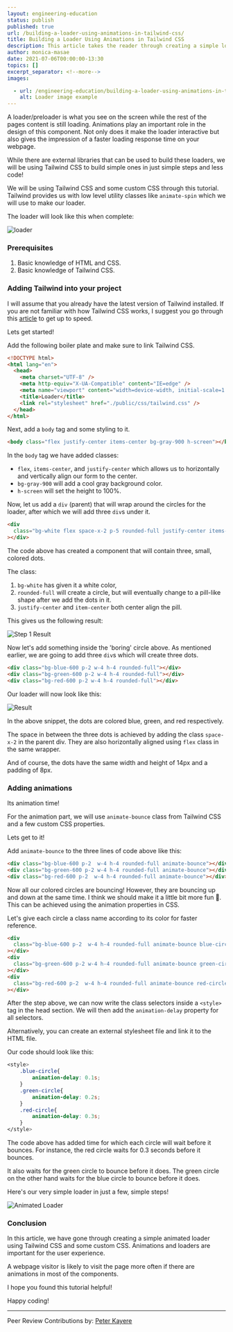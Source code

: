 ```yaml
---
layout: engineering-education
status: publish
published: true
url: /building-a-loader-using-animations-in-tailwind-css/
title: Building a Loader Using Animations in Tailwind CSS
description: This article takes the reader through creating a simple loader using animations in Tailwind CSS. Tailwind provides low level utility classes such us animate-spin that make animation easier.
author: monica-masae
date: 2021-07-06T00:00:00-13:30
topics: []
excerpt_separator: <!--more-->
images:

  - url: /engineering-education/building-a-loader-using-animations-in-tailwind-css/hero.jpg
    alt: Loader image example
---
```

A loader/preloader is what you see on the screen while the rest of the pages content is still loading. Animations play an important role in the design of this component. Not only does it make the loader interactive but also gives the impression of a faster loading response time on your webpage.
<!--more-->
While there are external libraries that can be used to build these loaders, we will be using Tailwind CSS to build simple ones in just simple steps and less code!

We will be using Tailwind CSS and some custom CSS through this tutorial. Tailwind provides us with low level utility classes like `animate-spin` which we will use to make our loader.

The loader will look like this when complete:

![loader](/engineering-education/building-a-loader-using-animations-in-tailwind-css/loader.gif)

### Prerequisites
1. Basic knowledge of HTML and CSS.
2. Basic knowledge of Tailwind CSS.

### Adding Tailwind into your project
I will assume that you already have the latest version of Tailwind installed. If you are not familiar with how Tailwind CSS works, I suggest you go through this [article](/engineering-education/introduction-to-tailwind-css/) to get up to speed.

Lets get started!

Add the following boiler plate and make sure to link Tailwind CSS.

```html
<!DOCTYPE html>
<html lang="en">
  <head>
    <meta charset="UTF-8" />
    <meta http-equiv="X-UA-Compatible" content="IE=edge" />
    <meta name="viewport" content="width=device-width, initial-scale=1.0" />
    <title>Loader</title>
    <link rel="stylesheet" href="./public/css/tailwind.css" />
  </head>
</html>
```

Next, add a `body` tag and some styling to it.

```html
<body class="flex justify-center items-center bg-gray-900 h-screen"></body>
```

In the `body` tag we have added classes:
- `flex`, `items-center`, and `justify-center` which allows us to horizontally and vertically align our form to the center.
- `bg-gray-900` will add a cool gray background color.
- `h-screen` will set the height to 100%.

Now, let us add a `div` (parent) that will wrap around the circles for the loader, after which we will add three `div`s under it.

```html
<div
  class="bg-white flex space-x-2 p-5 rounded-full justify-center items-center"
></div>
```

The code above has created a component that will contain three, small, colored dots. 

The class:
1. `bg-white` has given it a white color,
2. `rounded-full` will create a circle, but will eventually change to a pill-like shape after we add the dots in it.
3. `justify-center` and `item-center` both center align the pill.

This gives us the following result:

![Step 1 Result](/engineering-education/building-a-loader-using-animations-in-tailwind-css/img1.png)

Now let's add something inside the 'boring' circle above. As mentioned earlier, we are going to add three `div`s which will create three dots.

```html
<div class="bg-blue-600 p-2 w-4 h-4 rounded-full"></div>
<div class="bg-green-600 p-2 w-4 h-4 rounded-full"></div>
<div class="bg-red-600 p-2 w-4 h-4 rounded-full"></div>
```

Our loader will now look like this:

![Result](/engineering-education/building-a-loader-using-animations-in-tailwind-css/img2.png)

In the above snippet, the dots are colored blue, green, and red respectively.

The space in between the three dots is achieved by adding the class `space-x-2` in the parent div. They are also horizontally aligned using `flex` class in the same wrapper.

And of course, the dots have the same width and height of 14px and a padding of 8px.

### Adding animations
Its animation time!

For the animation part, we will use `animate-bounce` class from Tailwind CSS and a few custom CSS properties.

Lets get to it!

Add `animate-bounce` to the three lines of code above like this:

```html
<div class="bg-blue-600 p-2  w-4 h-4 rounded-full animate-bounce"></div>
<div class="bg-green-600 p-2 w-4 h-4 rounded-full animate-bounce"></div>
<div class="bg-red-600 p-2  w-4 h-4 rounded-full animate-bounce"></div>
```

Now all our colored circles are bouncing! However, they are bouncing up and down at the same time. I think we should make it a little bit more fun 🤔. This can be achieved using the animation properties in CSS.

Let's give each circle a class name according to its color for faster reference.

```html
<div
  class="bg-blue-600 p-2  w-4 h-4 rounded-full animate-bounce blue-circle"
></div>
<div
  class="bg-green-600 p-2 w-4 h-4 rounded-full animate-bounce green-circle"
></div>
<div
  class="bg-red-600 p-2  w-4 h-4 rounded-full animate-bounce red-circle"
></div>
```

After the step above, we can now write the class selectors inside a `<style>` tag in the head section. We will then add the `animation-delay` property for all selectors.

Alternatively, you can create an external stylesheet file and link it to the HTML file.

Our code should look like this:

```css
<style>
	.blue-circle{
		animation-delay: 0.1s;
	}
	.green-circle{
		animation-delay: 0.2s;
	}
	.red-circle{
		animation-delay: 0.3s;
	}
</style>
```

The code above has added time for which each circle will wait before it bounces. For instance, the red circle waits for 0.3 seconds before it bounces. 

It also waits for the green circle to bounce before it does. The green circle on the other hand waits for the blue circle to bounce before it does.

Here's our very simple loader in just a few, simple steps!

![Animated Loader](/engineering-education/building-a-loader-using-animations-in-tailwind-css/loader.gif)

### Conclusion
In this article, we have gone through creating a simple animated loader using Tailwind CSS and some custom CSS. Animations and loaders are important for the user experience.

A webpage visitor is likely to visit the page more often if there are animations in most of the components.

I hope you found this tutorial helpful!

Happy coding!

---

Peer Review Contributions by: [Peter Kayere](/engineering-education/authors/peter-kayere/)
